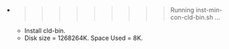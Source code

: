 * >>>>>>>>> Running inst-min-con-cld-bin.sh ...
  * Install cld-bin.
  * Disk size = 1268264K. Space Used = 8K.
